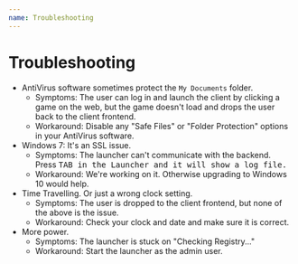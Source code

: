 ```yaml
---
name: Troubleshooting
---
```


# Troubleshooting

- AntiVirus software sometimes protect the `My Documents` folder.
    - Symptoms: The user can log in and launch the client by clicking a game on the web, but the game doesn't load and drops the user back to the client frontend.
    - Workaround: Disable any "Safe Files" or "Folder Protection" options in your AntiVirus software.
- Windows 7: It's an SSL issue.
    - Symptoms: The launcher can't communicate with the backend. Press <kbd>TAB</kbdA> in the Launcher and it will show a log file.
    - Workaround: We're working on it. Otherwise upgrading to Windows 10 would help.
- Time Travelling. Or just a wrong clock setting.
    - Symptoms: The user is dropped to the client frontend, but none of the above is the issue.
    - Workaround: Check your clock and date and make sure it is correct.
- More power.
    - Symptoms: The launcher is stuck on "Checking Registry..."
    - Workaround: Start the launcher as the admin user.
